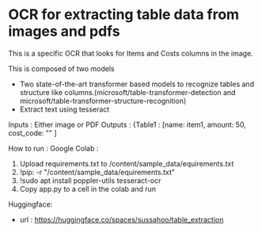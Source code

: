 # OCR for extracting table data from images and pdfs

This is a specific OCR that looks for Items and Costs columns in the image. 

This is composed of two models 

- Two state-of-the-art transformer based models to recognize tables and structure like columns.(microsoft/table-transformer-detection and microsoft/table-transformer-structure-recognition)
- Extract text using tesseract

Inputs : Either image or PDF
Outputs : {Table1 : [name: item1, amount: 50, cost_code: "" ]


How to run :
Google Colab : 
1. Upload requirements.txt to /content/sample_data/equirements.txt
2. !pip: -r "/content/sample_data/equirements.txt"
3. !sudo apt install poppler-utils tesseract-ocr
4. Copy app.py to a cell in the colab and run

Huggingface:
- url : https://huggingface.co/spaces/sussahoo/table_extraction





